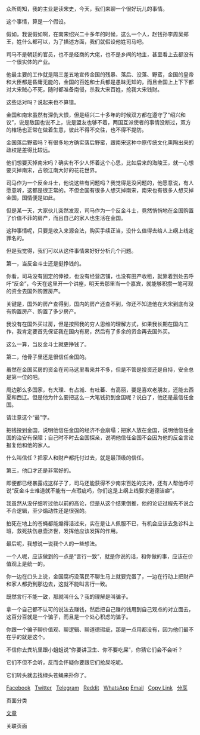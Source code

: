 众所周知，我的主业是读宋史，今天，我们来聊一个很好玩儿的事情。

这个事情，算是一个假设。

假如，我说假如啊，在南宋绍兴二十多年的时候，这么一个人，赵钱孙李周吴郑王，姓什么都可以，为了描述方面，我们就假设他姓司马吧。

司马不是朝廷的官员，也不是经商的大佬，也不是乡间的地主，甚至看上去都没有一个很实体的产业。

他最主要的工作就是隔三差五地宣传金国的残暴、落后、没落、野蛮，金国的皇帝和大臣都是昏庸无能的，金国的百姓和士兵都是愚昧无知的，而且金国上上下下都对大宋贼心不死，随时都准备南侵，杀我大宋百姓，抢我大宋钱财。

<span>这些话对吗？说起来也不算错。</span>

金国和南宋虽然有深仇大恨，但是绍兴二十多年的时候双方都在遵守了“绍兴和议”，说是敌国也说不上，说是盟友也够不着，两国互派使者的事情没断过，双方的榷场也正常在做着生意，彼此不得不交往，也不得不提防。

金国落后野蛮吗？有很多地方确实落后野蛮，跟南宋这种中原传统文化熏陶出来的政权是差得比较远。

他们想要灭掉南宋吗？确实有不少人怀着这个心思，比如后来的海陵王，就一心想要灭掉南宋，占领江南大好的花花世界。

<span>司马作为一个反金斗士，他说这些有问题吗？我觉得是没问题的，他愿意说，有人愿意听，这都是很正常的。不但金国有很多人想灭掉南宋，南宋也有很多人想灭掉金国，国情便是如此。</span>

但是某一天，大家伙儿突然发现，司马作为一个反金斗士，竟然悄悄地在金国购置了价值不菲的房产，而且自己的家人也生活在金国。

这种事情呢，只要是收入来源合法，购买手续正当，没什么值得去给人上纲上线定罪名的。

但是我觉得，我们可以从这件事情来好好分析几个问题。

<span>第一，当反金斗士还是挺挣钱的。</span>

你看，司马没有固定的俸禄，也没有经营店铺，也没有田产收租，就靠着到处去呼吁“反金”，今天在这里开一个讲座，明天去那里当一个嘉宾，就能够积攒一笔可观的资金去国外购置房产。

<span>关键是，国外的房产查得到，国内的房产还查不到，你还不知道他在大宋到底有没有购置房产、购置了多少房产。</span>

我没有在国外买过房，但是按照我的穷人思维的理解方式，如果我长期在国内工作，我肯定要首先保证我在国内有房，然后有了多余的资金再去国外买。

这么一算，当反金斗士就更挣钱了。

<span>第二，他骨子里还是很信任金国的。</span>

虽然在金国买房的资金在司马这里看来并不多，但是不管是投资还是自持，安全总是第一位的吧。

<span>周边那么多国家，有大理、有占城、有吐蕃、有高丽，要是喜欢老朋友，还能去西夏和西辽。但是他为什么要把这么一大笔钱扔到金国呢？说白了，他还是最信任金国。</span>

请注意这个“最”字。

把钱投到金国，说明他信任金国的经济不会崩塌；把家人放在金国，说明他信任金国的治安有保障；自己时不时去金国探亲，说明他信任金国不会因为他的反金言论报复他和他的家人。

<span>什么叫信任？把家人和财产都托付过去，就是最顶级的信任。</span>

<span>第三，他口才还是非常好的。</span>

即便都已经暴露成这样子了，司马还能获得不少南宋百姓的支持，还有人帮他呼吁说“反金斗士难道就不能有一点瑕疵吗，你们这是上纲上线要求道德洁癖”。

<span>我虽然从没仔细听过他以前的高论，但是从这个结果倒推，他的论证过程先不说合不合逻辑，至少煽动性还是很强的。</span>

拍死在地上的苍蝇都能煽得活过来，实在是让人佩服不已，有机会应该去急诊科上班，救死扶伤悬壶济世，发挥他应该发挥的作用。

最后呢，我想说一说我个人的一些想法。

一个人呢，应该做到的一点是“言行一致”，就是你说的话，和你做的事，应该在价值观上是统一的。

你一边在口头上说，金国腐朽没落民不聊生马上就要完蛋了，一边在行动上把财产和家人都扔到那边去，这就不能叫言行一致。

<span>既然言行不能一致，那就叫什么？我的理解是叫骗子。</span>

拿一个自己都不认可的说法去赚钱，然后把自己赚的钱用到自己观点的对立面去，这百分百就是一个骗子，而且是一个处心积虑的骗子。

你跟一个骗子聊价值观、聊逻辑、聊道德瑕疵，那是一点用都没有，因为他们最不在乎的就是这个。

<span>不信你去粪坑里跟小蛆蛆说“你要讲卫生、你不要吃屎”，你猜它们会不会听？</span>

<span>它们不但不会听，反而会怀疑你要跟它们抢屎吃呢。</span>

<span>它们转头就去找绿头苍蝇来扑你了。</span>

[<span>Facebook</span>](https://chinadigitaltimes.net/%23facebook)  
 [<span>Twitter</span>](https://chinadigitaltimes.net/%23twitter)  
 [<span>Telegram</span>](https://chinadigitaltimes.net/%23telegram)  
 [<span>Reddit</span>](https://chinadigitaltimes.net/%23reddit) 
  
[<span>WhatsApp</span>](https://chinadigitaltimes.net/%23whatsapp)
   [<span>Email</span>](https://chinadigitaltimes.net/%23email)   
[<span>Copy Link</span>](https://chinadigitaltimes.net/%23copy_link)   
[<span>分享</span>](https://www.addtoany.com/share%23url=https://chinadigitaltimes.net/chinese/685874.html&title=%E8%AF%BB%E5%AE%8B%E5%8F%B2%E7%9A%84%E8%B5%B5%E5%A4%A7%E8%83%96%EF%BD%9C%E5%A6%82%E4%BD%95%E7%9C%8B%E5%BE%85%E4%B8%80%E4%B8%AA%E5%8D%97%E5%AE%8B%E2%80%9C%E5%8F%8D%E9%87%91%E6%96%97%E5%A3%AB%E2%80%9D%E5%8E%BB%E9%87%91%E5%9B%BD%E4%B9%B0%E6%88%BF)


页面分类

[文章](文章)

关联页面